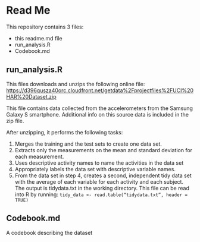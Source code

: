 # Read Me

This repository contains 3 files:
* this readme.md file
* run_analysis.R
* Codebook.md

## run_analysis.R
This files downloads and unzips the following online file: https://d396qusza40orc.cloudfront.net/getdata%2Fprojectfiles%2FUCI%20HAR%20Dataset.zip

This file contains data collected from the accelerometers from the Samsung Galaxy S smartphone. Additional info on this source data is included in the zip file.

After unzipping, it performs the following tasks:
1. Merges the training and the test sets to create one data set.
2. Extracts only the measurements on the mean and standard deviation for each measurement.
3. Uses descriptive activity names to name the activities in the data set
4. Appropriately labels the data set with descriptive variable names.
5. From the data set in step 4, creates a second, independent tidy data set with the average of each variable for each activity and each subject. The output is tidydata.txt in the working directory. This file can be read into R by running:
`tidy_data <- read.table(“tidydata.txt”, header = TRUE)`

## Codebook.md
A codebook describing the dataset
